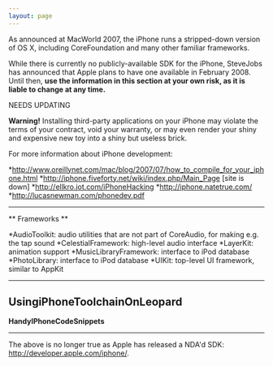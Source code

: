 ```yaml
---
layout: page
---
```


As announced at M<nowiki/>acWorld 2007, the iPhone runs a stripped-down version of OS X, including CoreFoundation and many other familiar frameworks.

While there is currently no publicly-available SDK for the iPhone, SteveJobs has announced that Apple plans to have one available in February 2008.  Until then, **use the information in this section at your own risk, as it is liable to change at any time.**

NEEDS UPDATING

**Warning!** Installing third-party applications on your iPhone may violate the terms of your contract, void your warranty, or may even render your shiny and expensive new toy into a shiny but useless brick.

For more information about iPhone development:


*http://www.oreillynet.com/mac/blog/2007/07/how_to_compile_for_your_iphone.html
*http://iphone.fiveforty.net/wiki/index.php/Main_Page [site is down]
*http://ellkro.jot.com/iPhoneHacking
*http://iphone.natetrue.com/
*http://lucasnewman.com/phonedev.pdf


----

**
Frameworks
**


*AudioToolkit: audio utilities that are not part of CoreAudio, for making e.g. the tap sound
*CelestialFramework: high-level audio interface
*LayerKit: animation support
*MusicLibraryFramework: interface to iPod database
*PhotoLibrary: interface to iPod database
*UIKit: top-level UI framework, similar to AppKit


----

**UsingiPhoneToolchainOnLeopard**
----

**HandyIPhoneCodeSnippets**

----

The above is no longer true as Apple has released a NDA'd SDK: http://developer.apple.com/iphone/.
